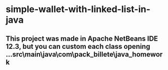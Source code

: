 # simple-wallet-with-linked-list-in-java
## This project was made in Apache NetBeans IDE 12.3, but you can custom each class opening ...src\main\java\com\pack_billete\java_homework
